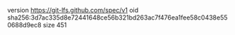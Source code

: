 version https://git-lfs.github.com/spec/v1
oid sha256:3d7ac335d8e72441648ce56b321bd263ac7f476ea1fee58c0438e550688d9ec8
size 451

